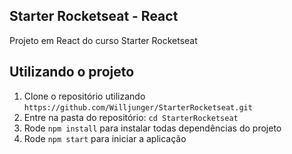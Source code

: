 ## Starter Rocketseat - React

Projeto em React do curso Starter Rocketseat

## Utilizando o projeto

1. Clone o repositório utilizando `https://github.com/Willjunger/StarterRocketseat.git`
2. Entre na pasta do repositório: `cd StarterRocketseat`
3. Rode `npm install` para instalar todas dependências do projeto
4. Rode `npm start` para iniciar a aplicação

